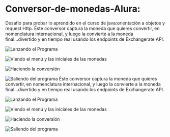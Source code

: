 # Conversor-de-monedas-Alura:
Desafio para probar lo aprendido en el curso de java:orientación a objetos y request Http.
Éste conversor captura la moneda que quieres convertir, en nomenclatura internacional, y luego la convierte a 
la moneda final...divertido y en tiempo real usando los endpoints de Exchangerate API.

![Lanzando el Programa](https://github.com/user-attachments/assets/f66b98f0-769f-4ac2-b349-e62ac45a770e)

![Viendo el menú y las iniciales de las monedas](https://github.com/user-attachments/assets/f1db6329-79a2-4638-99c8-db6f479a36e4)

![Haciendo la conversión](https://github.com/user-attachments/assets/dbfdb086-1237-4090-8058-6366e779b588)

![Saliendo del programa](https://github.com/user-attachments/assets/0a4662a4-4d49-467a-a9f3-64db642d5dc7)
Éste conversor captura la moneda que quieres convertir, en nomenclatura internacional, y luego la convierte a 
la moneda final...divertido y en tiempo real usando los endpoints de Exchangerate API.

![Lanzando el Programa](https://github.com/user-attachments/assets/f66b98f0-769f-4ac2-b349-e62ac45a770e)

![Viendo el menú y las iniciales de las monedas](https://github.com/user-attachments/assets/f1db6329-79a2-4638-99c8-db6f479a36e4)

![Haciendo la conversión](https://github.com/user-attachments/assets/dbfdb086-1237-4090-8058-6366e779b588)

![Saliendo del programa](https://github.com/user-attachments/assets/0a4662a4-4d49-467a-a9f3-64db642d5dc7)
